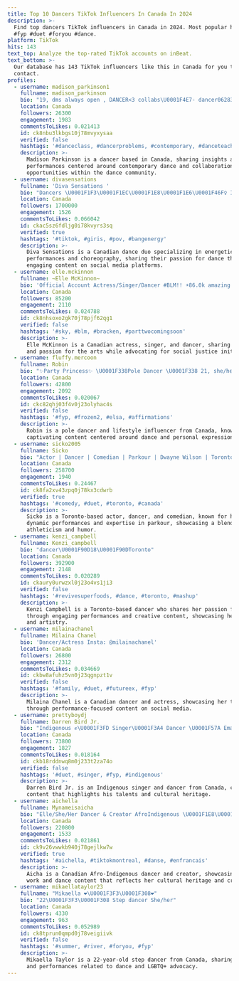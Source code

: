 ```yaml
---
title: Top 10 Dancers TikTok Influencers In Canada In 2024
description: >-
  Find top dancers TikTok influencers in Canada in 2024. Most popular hashtags:
  #fyp #duet #foryou #dance.
platform: TikTok
hits: 143
text_top: Analyze the top-rated TikTok accounts on inBeat.
text_bottom: >-
  Our database has 143 TikTok influencers like this in Canada for you to
  contact.
profiles:
  - username: madison_parkinson1
    fullname: madison_parkinson
    bio: "19, dms always open , DANCER<3 collabs\U0001F4E7- dancer06283@gmail.com"
    location: Canada
    followers: 26300
    engagement: 1983
    commentsToLikes: 0.021413
    id: ck8nbu3lkbgs10j78mvyxysaa
    verified: false
    hashtags: '#danceclass, #dancerproblems, #contemporary, #danceteacher'
    description: >-
      Madison Parkinson is a dancer based in Canada, sharing insights and
      performances centered around contemporary dance and collaboration
      opportunities within the dance community.
  - username: divasensations
    fullname: 'Diva Sensations '
    bio: "Dancers \U0001F1F3\U0001F1EC\U0001F1E8\U0001F1E6\U0001F46F‍♀️ IG: @sensationaltwins YT: Diva Sensations \U0001F447\U0001F3FD\U0001F447\U0001F3FD"
    location: Canada
    followers: 1700000
    engagement: 1526
    commentsToLikes: 0.066042
    id: ckac5sz6fdljg0i78kvyrs3sq
    verified: true
    hashtags: '#tiktok, #giris, #pov, #bangenergy'
    description: >-
      Diva Sensations is a Canadian dance duo specializing in energetic
      performances and choreography, sharing their passion for dance through
      engaging content on social media platforms.
  - username: elle.mckinnon
    fullname: ~Elle McKinnon~
    bio: 'Official Account Actress/Singer/Dancer #BLM!! ☀️86.0k amazing people☀️'
    location: Canada
    followers: 85200
    engagement: 2110
    commentsToLikes: 0.024788
    id: ck8nhsoxo2gk70j78pjf62qg1
    verified: false
    hashtags: '#sky, #blm, #bracken, #parttwocomingsoon'
    description: >-
      Elle McKinnon is a Canadian actress, singer, and dancer, sharing her work
      and passion for the arts while advocating for social justice initiatives.
  - username: fluffy.mercoon
    fullname: Robin
    bio: "✨Party Princess✨ \U0001F338Pole Dancer \U0001F338 21, she/her, a mess Insta \U0001F4F7: al.essie_xoxo"
    location: Canada
    followers: 42800
    engagement: 2092
    commentsToLikes: 0.020067
    id: ckc82qhj03f4v0j23olyhac4s
    verified: false
    hashtags: '#fyp, #frozen2, #elsa, #affirmations'
    description: >-
      Robin is a pole dancer and lifestyle influencer from Canada, known for her
      captivating content centered around dance and personal expression.
  - username: sicko2005
    fullname: Sicko
    bio: "Actor | Dancer | Comedian | Parkour | Dwayne Wilson | Toronto, CA \U0001F1E8\U0001F1E6"
    location: Canada
    followers: 258700
    engagement: 1940
    commentsToLikes: 0.24467
    id: ck8fa2xv43zpq0j78kx3cdwrb
    verified: true
    hashtags: '#comedy, #duet, #toronto, #canada'
    description: >-
      Sicko is a Toronto-based actor, dancer, and comedian, known for his
      dynamic performances and expertise in parkour, showcasing a blend of
      athleticism and humor.
  - username: kenzi_campbell
    fullname: Kenzi_campbell
    bio: "dancer\U0001F90D18\U0001F90DToronto"
    location: Canada
    followers: 392900
    engagement: 2148
    commentsToLikes: 0.020289
    id: ckaury0urwzxl0j23o4vs1ji3
    verified: false
    hashtags: '#revivesuperfoods, #dance, #toronto, #mashup'
    description: >-
      Kenzi Campbell is a Toronto-based dancer who shares her passion for dance
      through engaging performances and creative content, showcasing her talent
      and artistry.
  - username: milainachanel
    fullname: Milaina Chanel
    bio: 'Dancer/Actress Insta: @milainachanel'
    location: Canada
    followers: 26800
    engagement: 2312
    commentsToLikes: 0.034669
    id: ckbw8afuhz5vn0j23qgnpzt1v
    verified: false
    hashtags: '#family, #duet, #futureex, #fyp'
    description: >-
      Milaina Chanel is a Canadian dancer and actress, showcasing her talent
      through performance-focused content on social media.
  - username: prettyboydj
    fullname: Darren Bird Jr.
    bio: "Indigenous ✊\U0001F3FD Singer\U0001F3A4 Dancer \U0001F57A Email: djbird272001@gmail.com"
    location: Canada
    followers: 73800
    engagement: 1827
    commentsToLikes: 0.018164
    id: ckb18rddnwq8m0j233t2za74o
    verified: false
    hashtags: '#duet, #singer, #fyp, #indigenous'
    description: >-
      Darren Bird Jr. is an Indigenous singer and dancer from Canada, creating
      content that highlights his talents and cultural heritage.
  - username: aichella
    fullname: Mynameisaicha
    bio: "Elle/She/Her Dancer & Creator AfroIndigenous \U0001F1E8\U0001F1E6\U0001F1EC\U0001F1F3 Insta\U0001F449\U0001F3FE@mynameisaicha"
    location: Canada
    followers: 220800
    engagement: 1533
    commentsToLikes: 0.021861
    id: ck9v26vwwkb940j78gejlkw7w
    verified: true
    hashtags: '#aichella, #tiktokmontreal, #danse, #enfrancais'
    description: >-
      Aicha is a Canadian Afro-Indigenous dancer and creator, showcasing her
      work and dance content that reflects her cultural heritage and creativity.
  - username: mikaellataylor23
    fullname: "Mikaella ❤️\U0001F3F3️‍\U0001F308❤️"
    bio: "22\U0001F3F3️‍\U0001F308 Step dancer She/her"
    location: Canada
    followers: 4330
    engagement: 963
    commentsToLikes: 0.052989
    id: ck8tprun0qmpd0j78veigiivk
    verified: false
    hashtags: '#summer, #river, #foryou, #fyp'
    description: >-
      Mikaella Taylor is a 22-year-old step dancer from Canada, sharing insights
      and performances related to dance and LGBTQ+ advocacy.
---
```



